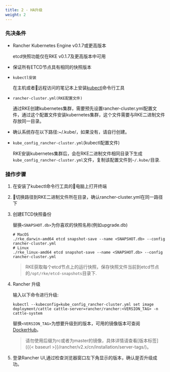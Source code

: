 ```yaml
---
title: 2 - HA升级
weight: 2
---
```


### 先决条件

- Rancher Kubernetes Engine v0.1.7或更高版本

    etcd快照功能仅在RKE v0.1.7及更高版本中可用

- 保证所有ETCD节点具有相同的快照版本

- `kubectl安装`

    在主机或者远程访问的笔记本上安装[kubectl](/docs/rancher/v2.x/cn/installation/download/)命令行工具

- `rancher-cluster.yml(RKE配置文件)`

    通过RKE创建kubernetes集群，需要预先设置rancher-cluster.yml配置文件，通过这个配置文件安装kubernetes集群，这个文件需要与RKE二进制文件存放同一目录。

- 确认系统存在以下路径:~/.kube/，如果没有，请自行创建。

- `kube_config_rancher-cluster.yml`(kubectl配置文件)

    RKE安装kubernetes集群后，会在RKE二进制文件相同目录下生成`kube_config_rancher-cluster.yml`文件，复制该配置文件到`~/.kube/`目录.

### 操作步骤

1. 在安装了kubectl命令行工具的电脑上打开终端

2. 切换路径到RKE二进制文件所在目录，确认rancher-cluster.yml在同一路径下

3. 创建ETCD快照备份

    替换`<SNAPSHOT.db>`为你喜欢的快照名称(例如upgrade.db)

    ````
    # MacOS
    ./rke_darwin-amd64 etcd snapshot-save --name <SNAPSHOT.db> --config rancher-cluster.yml
    # Linux
    ./rke_linux-amd64 etcd snapshot-save --name <SNAPSHOT.db> --config rancher-cluster.yml
    ````
    > RKE获取每个etcd节点上的运行快照，保存快照文件当前到etcd节点的`/opt/rke/etcd-snapshots`目录下.

4. Rancher 升级

    输入以下命令进行升级:

    ```
    kubectl --kubeconfig=kube_config_rancher-cluster.yml set image deployment/cattle cattle-server=rancher/rancher:<VERSION_TAG> -n cattle-system
    ```
    替换`<VERSION_TAG>`为想要升级到的版本，可用的镜像版本可查阅[DockerHub](https://hub.docker.com/r/rancher/rancher/tags/)。

    >请勿使用后缀为rc或者为master的镜像，具体详情请查看[版本标签]({{< baseurl >}}/rancher/v2.x/cn/installation/server-tags/)。

5. 登录Rancher UI,通过检查浏览器窗口左下角显示的版本，确认是否升级成功。
